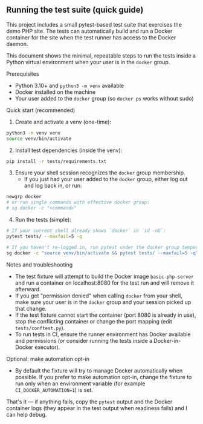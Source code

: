 ## Running the test suite (quick guide)

This project includes a small pytest-based test suite that exercises the demo PHP site.
The tests can automatically build and run a Docker container for the site when the test runner
has access to the Docker daemon.

This document shows the minimal, repeatable steps to run the tests inside a Python
virtual environment when your user is in the `docker` group.

Prerequisites
- Python 3.10+ and `python3 -m venv` available
- Docker installed on the machine
- Your user added to the `docker` group (so `docker ps` works without sudo)

Quick start (recommended)

1. Create and activate a venv (one-time):

```bash
python3 -m venv venv
source venv/bin/activate
```

2. Install test dependencies (inside the venv):

```bash
pip install -r tests/requirements.txt
```

3. Ensure your shell session recognizes the `docker` group membership.
   - If you just had your user added to the `docker` group, either log out and
     log back in, or run:

```bash
newgrp docker
# or run single commands with effective docker group:
# sg docker -c "<command>"
```

4. Run the tests (simple):

```bash
# If your current shell already shows `docker` in `id -nG`:
pytest tests/ --maxfail=5 -q

# If you haven't re-logged in, run pytest under the docker group temporarily:
sg docker -c "source venv/bin/activate && pytest tests/ --maxfail=5 -q"
```

Notes and troubleshooting
- The test fixture will attempt to build the Docker image `basic-php-server` and
  run a container on localhost:8080 for the test run and will remove it afterward.
- If you get "permission denied" when calling `docker` from your shell, make sure
  your user is in the `docker` group and your session picked up that change.
- If the test fixture cannot start the container (port 8080 is already in use),
  stop the conflicting container or change the port mapping (edit `tests/conftest.py`).
- To run tests in CI, ensure the runner environment has Docker available and
  permissions (or consider running the tests inside a Docker-in-Docker executor).

Optional: make automation opt-in
- By default the fixture will try to manage Docker automatically when possible.
  If you prefer to make automation opt-in, change the fixture to run only when
  an environment variable (for example `CI_DOCKER_AUTOMATION=1`) is set.

That's it — if anything fails, copy the `pytest` output and the Docker container logs (they appear in the test output when readiness fails) and I can help debug.

